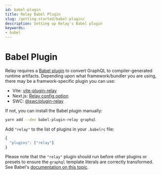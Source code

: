 ```yaml
---
id: babel-plugin
title: Relay Babel Plugin
slug: /getting-started/babel-plugin/
description: Setting up Relay's Babel plugin
keywords:
- babel
---
```

# Babel Plugin

Relay requires a [Babel plugin](https://www.npmjs.com/package/babel-plugin-relay) to convert GraphQL to compiler-generated runtime artifacts. Depending upon what framework/bundler you are using, there may be a framwork-specific plugin you can use:

- Vite: [vite-plugin-relay](https://github.com/oscartbeaumont/vite-plugin-relay)
- Next.js: [Relay config option](https://nextjs.org/docs/architecture/nextjs-compiler#relay)
- SWC: [@swc/plugin-relay](https://www.npmjs.com/package/@swc/plugin-relay)

If not, you can install the Babel plugin manually:

```sh
yarn add --dev babel-plugin-relay graphql
```

Add `"relay"` to the list of plugins in your `.babelrc` file:

```javascript
{
  "plugins": ["relay"]
}
```

Please note that the `"relay"` plugin should run before other plugins or presets to ensure the `graphql` template literals are correctly transformed. See Babel's [documentation on this topic](https://babeljs.io/docs/plugins/#pluginpreset-ordering).
